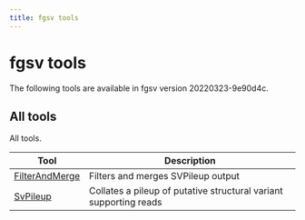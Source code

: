 ```yaml
---
title: fgsv tools
---
```


# fgsv tools

The following tools are available in fgsv version 20220323-9e90d4c.

## All tools

All tools.

|Tool|Description|
|----|-----------|
|[FilterAndMerge](FilterAndMerge.md)|Filters and merges SVPileup output|
|[SvPileup](SvPileup.md)|Collates a pileup of putative structural variant supporting reads|


